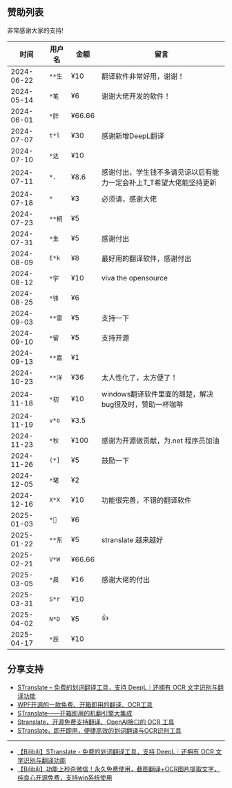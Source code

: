 ## 赞助列表

非常感谢大家的支持!

| 时间         | 用户名   | 金额     | 留言                                 |
|------------|-------|--------|-------------------------------------|
| 2024-06-22 | `**生` | ¥10    | 翻译软件非常好用，谢谢！                        |
| 2024-05-14 | `*笔`  | ¥6     | 谢谢大佬开发的软件！                          |
| 2024-06-01 | `*胖`  | ¥66.66 |                                     |
| 2024-07-07 | `t*l` | ¥30    | 感谢新增DeepL翻译                         |
| 2024-07-10 | `*达`  | ¥10    |                                     |
| 2024-07-11 | `*.`  | ¥8.6   | 感谢付出，学生钱不多请见谅以后有能力一定会补上T_T希望大佬能坚持更新 |
| 2024-07-18 | `*`   | ¥3     | 必须请，感谢大佬                            |
| 2024-07-23 | `**桐` | ¥5     |                                     |
| 2024-07-31 | `*生`  | ¥5     | 感谢付出                                |
| 2024-08-09 | `E*k` | ¥8     | 最好用的翻译软件，感谢付出                       |
| 2024-08-12 | `*宇`  | ¥10    | viva the opensource                 |
| 2024-08-25 | `*锋`  | ¥6     |                                     |
| 2024-09-03 | `**雷` | ¥5     | 支持一下                                |
| 2024-09-10 | `*留`  | ¥5     | 支持开源                                |
| 2024-09-13 | `**嘉` | ¥1     |                                 |
| 2024-10-23 | `**洋` | ¥36    | 太人性化了，太方便了！              |
| 2024-11-18 | `*初`  | ¥10    | windows翻译软件里面的翘楚，解决bug很及时，赞助一杯咖啡 |
| 2024-11-19 | `v*o` | ¥3.5   |                                     |
| 2024-11-23 | `*秋`  | ¥100   | 感谢为开源做贡献，为.net 程序员加油       |
| 2024-11-26 | `(*]` | ¥5     | 鼓励一下       |
| 2024-12-05 | `*珺`  | ¥2     |               |
| 2024-12-16 | `X*X` | ¥10    | 功能很完善，不错的翻译软件              |
| 2025-01-03 | `*🐇` | ¥6     |               |
| 2025-01-22 | `**东` | ¥5     |  stranslate 越来越好					|
| 2025-02-21 | `V*W` | ¥66.66 |  					|
| 2025-03-05 | `*晨` | ¥16     |  感谢大佬的付出 		|
| 2025-03-31 | `S*r` | ¥10     |   		|
| 2025-04-02 | `N*D` | ¥5     |   👍	|
| 2025-04-17 | `*辰` | ¥10     |   		|

## 分享支持

- [STranslate – 免费的划词翻译工具，支持 DeepL｜还拥有 OCR 文字识别与翻译功能](https://www.appinn.com/stranslate/)
- [WPF开源的一款免费、开箱即用的翻译、OCR工具 ](https://www.cnblogs.com/Can-daydayup/p/18062151)
- [STranslate——开箱即用的机翻引擎大集成](https://www.musingpages.com/technology/2024/02/20/stranslate-out-of-box)
- [Stranslate，开源免费支持翻译、OpenAI接口的 OCR 工具](https://www.ittel.cn/archives/31325.html)
- [STranslate，即开即用，便捷高效的划词翻译与OCR识别工具](https://post.smzdm.com/p/axoeo3ew/)

---
- [【Bilibili】STranslate - 免费的划词翻译工具，支持 DeepL｜还拥有 OCR 文字识别与翻译功能](https://www.bilibili.com/video/BV1Ta4y127eR/)
- [【Bilibili】功能上秒杀微信！永久免费使用，截图翻译+OCR图片提取文字，纯良心开源免费，支持win系统使用](https://www.bilibili.com/video/BV1fS411A7Ut)
